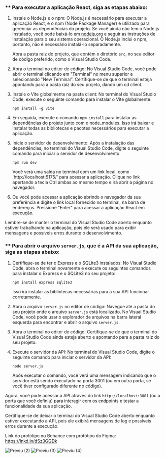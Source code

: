 ### ** Para executar a aplicação React, siga as etapas abaixo:

1. Instale o Node.js e o npm: O Node.js é necessário para executar a aplicação React, e o npm (Node Package Manager) é utilizado para gerenciar as dependências do projeto. Se você ainda não tem o Node.js instalado, você pode baixá-lo em [nodejs.org](https://nodejs.org) e seguir as instruções de instalação para o seu sistema operacional. O Node.js inclui o npm, portanto, não é necessário instalá-lo separadamente.

   Abra a pasta raiz do projeto, que contém o diretório `src`, no seu editor de código preferido, como o Visual Studio Code.

3. Abra o terminal no editor de código: No Visual Studio Code, você pode abrir o terminal clicando em "Terminal" no menu superior e selecionando "New Terminal". Certifique-se de que o terminal esteja apontando para a pasta raiz do seu projeto, dando um cd client.

4. Instale o Vite globalmente na pasta client: No terminal do Visual Studio Code, execute o seguinte comando para instalar o Vite globalmente:
   
   ```
   npm install -g vite
   ```

5. Em seguida, execute o comando `npm install` para instalar as dependências do projeto junto com o node_modules. Isso irá baixar e instalar todas as bibliotecas e pacotes necessários para executar a aplicação.

6. Inicie o servidor de desenvolvimento: Após a instalação das dependências, no terminal do Visual Studio Code, digite o seguinte comando para iniciar o servidor de desenvolvimento:
   
   ```
   npm run dev
   ```

   Você verá uma saída no terminal com um link local, como 'http://localhost:5175/' para acessar a aplicação. Clique no link apertando a tecla Ctrl ambas ao mesmo tempo e irá abrir a página no navegador.

7. Ou você pode acessar a aplicação abrindo o navegador da sua preferência e digite o link local fornecido no terminal, na barra de endereços. Pressione "Enter" para acessar a aplicação React em execução.

Lembre-se de manter o terminal do Visual Studio Code aberto enquanto estiver trabalhando na aplicação, pois ele será usado para exibir mensagens e possíveis erros durante o desenvolvimento.

### ** Para abrir o arquivo `server.js`, que é a API da sua aplicação, siga as etapas abaixo:

1. Certifique-se de ter o Express e o SQLite3 instalados: No Visual Studio Code, abra o terminal novamente e execute os seguintes comandos para instalar o Express e o SQLite3 no seu projeto:

   ```
   npm install express sqlite3
   ```

   Isso irá instalar as bibliotecas necessárias para a sua API funcionar corretamente.

2. Abra o arquivo `server.js` no editor de código: Navegue até a pasta do seu projeto onde o arquivo `server.js` está localizado. No Visual Studio Code, você pode usar o explorador de arquivos na barra lateral esquerda para encontrar e abrir o arquivo `server.js`.

3. Abra o terminal no editor de código: Certifique-se de que o terminal do Visual Studio Code ainda esteja aberto e apontando para a pasta raiz do seu projeto.

4. Execute o servidor da API: No terminal do Visual Studio Code, digite o seguinte comando para iniciar o servidor da API:

   ```
   node server.js
   ```

   Após executar o comando, você verá uma mensagem indicando que o servidor está sendo executado na porta 3001 (ou em outra porta, se você tiver configurado diferente no código).

Agora, você pode acessar a API através do link `http://localhost:3001` (ou a porta que você definiu) para interagir com os endpoints e testar a funcionalidade da sua aplicação.

Certifique-se de deixar o terminal do Visual Studio Code aberto enquanto estiver executando a API, pois ele exibirá mensagens de log e possíveis erros durante a execução.


Link do protótipo no Behance com protótipo do Figma: https://lnkd.in/dSz3GGDk


![Previu (2)](https://github.com/fabisanae/Streamcult/assets/80265459/2868982b-5fc3-4d64-9152-1b8e78c0bad2)
![Previu (3)](https://github.com/fabisanae/Streamcult/assets/80265459/abd31398-5d95-4395-971a-d74251300979)
![Previu (4)](https://github.com/fabisanae/Streamcult/assets/80265459/d7137aee-adab-4b07-8023-782a97f8f0f6)
